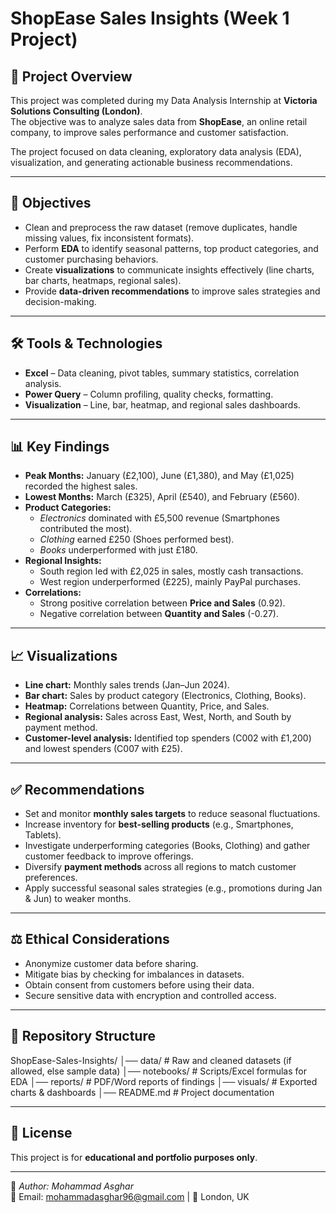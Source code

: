 # ShopEase Sales Insights (Week 1 Project)

## 📌 Project Overview
This project was completed during my Data Analysis Internship at **Victoria Solutions Consulting (London)**.  
The objective was to analyze sales data from **ShopEase**, an online retail company, to improve sales performance and customer satisfaction.  

The project focused on data cleaning, exploratory data analysis (EDA), visualization, and generating actionable business recommendations.

---

## 🎯 Objectives
- Clean and preprocess the raw dataset (remove duplicates, handle missing values, fix inconsistent formats).  
- Perform **EDA** to identify seasonal patterns, top product categories, and customer purchasing behaviors.  
- Create **visualizations** to communicate insights effectively (line charts, bar charts, heatmaps, regional sales).  
- Provide **data-driven recommendations** to improve sales strategies and decision-making.  

---

## 🛠️ Tools & Technologies
- **Excel** – Data cleaning, pivot tables, summary statistics, correlation analysis.  
- **Power Query** – Column profiling, quality checks, formatting.  
- **Visualization** – Line, bar, heatmap, and regional sales dashboards.  

---

## 📊 Key Findings
- **Peak Months:** January (£2,100), June (£1,380), and May (£1,025) recorded the highest sales.  
- **Lowest Months:** March (£325), April (£540), and February (£560).  
- **Product Categories:**  
  - *Electronics* dominated with £5,500 revenue (Smartphones contributed the most).  
  - *Clothing* earned £250 (Shoes performed best).  
  - *Books* underperformed with just £180.  
- **Regional Insights:**  
  - South region led with £2,025 in sales, mostly cash transactions.  
  - West region underperformed (£225), mainly PayPal purchases.  
- **Correlations:**  
  - Strong positive correlation between **Price and Sales** (0.92).  
  - Negative correlation between **Quantity and Sales** (-0.27).  

---

## 📈 Visualizations
- **Line chart:** Monthly sales trends (Jan–Jun 2024).  
- **Bar chart:** Sales by product category (Electronics, Clothing, Books).  
- **Heatmap:** Correlations between Quantity, Price, and Sales.  
- **Regional analysis:** Sales across East, West, North, and South by payment method.  
- **Customer-level analysis:** Identified top spenders (C002 with £1,200) and lowest spenders (C007 with £25).  

---

## ✅ Recommendations
- Set and monitor **monthly sales targets** to reduce seasonal fluctuations.  
- Increase inventory for **best-selling products** (e.g., Smartphones, Tablets).  
- Investigate underperforming categories (Books, Clothing) and gather customer feedback to improve offerings.  
- Diversify **payment methods** across all regions to match customer preferences.  
- Apply successful seasonal sales strategies (e.g., promotions during Jan & Jun) to weaker months.  

---

## ⚖️ Ethical Considerations
- Anonymize customer data before sharing.  
- Mitigate bias by checking for imbalances in datasets.  
- Obtain consent from customers before using their data.  
- Secure sensitive data with encryption and controlled access.  

---

## 📂 Repository Structure
ShopEase-Sales-Insights/
│── data/                 # Raw and cleaned datasets (if allowed, else sample data)
│── notebooks/            # Scripts/Excel formulas for EDA
│── reports/              # PDF/Word reports of findings
│── visuals/              # Exported charts & dashboards
│── README.md             # Project documentation

---

## 📜 License
This project is for **educational and portfolio purposes only**.  

---
🔗 *Author: Mohammad Asghar*  
📧 Email: mohammadasghar96@gmail.com | 📍 London, UK

